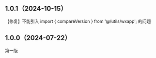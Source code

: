 ## 1.0.1（2024-10-15）
【修复】不能引入 import { compareVersion } from '@/utils/wxapp';  的问题
## 1.0.0（2024-07-22）

第一版

